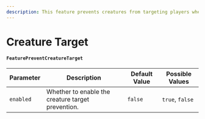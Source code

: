 ```yaml
---
description: This feature prevents creatures from targeting players when they are vanished.
---
```


# Creature Target

#### `FeaturePreventCreatureTarget`

| Parameter | Description                                       | Default Value | Possible Values |
| --------- | ------------------------------------------------- | ------------- | --------------- |
| `enabled` | Whether to enable the creature target prevention. | `false`       | `true`, `false` |
